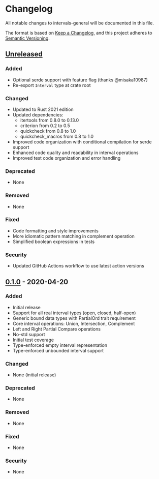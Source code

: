 # Changelog
All notable changes to intervals-general will be documented in this file.

The format is based on [Keep a Changelog](https://keepachangelog.com/en/1.0.0/),
and this project adheres to [Semantic Versioning](https://semver.org/spec/v2.0.0.html).

## [Unreleased]
### Added
- Optional serde support with feature flag (thanks @misaka10987)
- Re-export `Interval` type at crate root

### Changed
- Updated to Rust 2021 edition
- Updated dependencies:
  - itertools from 0.8.0 to 0.13.0
  - criterion from 0.2 to 0.5
  - quickcheck from 0.8 to 1.0
  - quickcheck_macros from 0.8 to 1.0
- Improved code organization with conditional compilation for serde support
- Enhanced code quality and readability in interval operations
- Improved test code organization and error handling

### Deprecated
- None

### Removed
- None

### Fixed
- Code formatting and style improvements
- More idiomatic pattern matching in complement operation
- Simplified boolean expressions in tests

### Security
- Updated GitHub Actions workflow to use latest action versions

## [0.1.0] - 2020-04-20
### Added
- Initial release
- Support for all real interval types (open, closed, half-open)
- Generic bound data types with PartialOrd trait requirement
- Core interval operations: Union, Intersection, Complement
- Left and Right Partial Compare operations
- No-std support
- Initial test coverage
- Type-enforced empty interval representation
- Type-enforced unbounded interval support

### Changed
- None (initial release)

### Deprecated
- None

### Removed
- None

### Fixed
- None

### Security
- None

[Unreleased]: https://github.com/electronjoe/intervals-general/compare/v0.1.0...HEAD
[0.1.0]: https://github.com/electronjoe/intervals-general/releases/tag/v0.1.0
